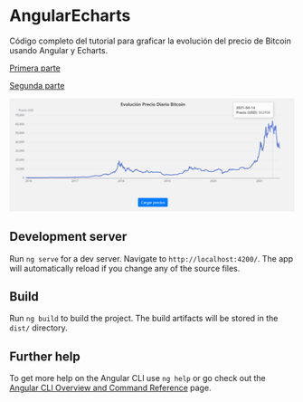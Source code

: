 # AngularEcharts

Código completo del tutorial para graficar la evolución del precio de Bitcoin usando Angular y Echarts.

[Primera parte](https://postcode-x.web.app/posts/graficar-evolucion-precio-bitcoin-echarts-angular-primera-parte/)

[Segunda parte](https://postcode-x.web.app/posts/graficar-evolucion-precio-bitcoin-echarts-angular-segunda-parte/)

![alt text](https://github.com/postcode-x/angular-echarts/blob/master/screenshot/bitcoin.png)


## Development server

Run `ng serve` for a dev server. Navigate to `http://localhost:4200/`. The app will automatically reload if you change any of the source files.

## Build

Run `ng build` to build the project. The build artifacts will be stored in the `dist/` directory.

## Further help

To get more help on the Angular CLI use `ng help` or go check out the [Angular CLI Overview and Command Reference](https://angular.io/cli) page.
